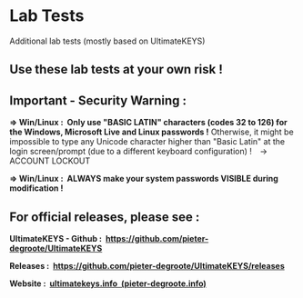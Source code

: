 # Lab Tests
Additional lab tests (mostly based on UltimateKEYS)

## Use these lab tests at your own risk !

## Important - Security Warning :

**=&gt; Win/Linux : &nbsp;Only use "BASIC LATIN" characters (codes 32 to 126) for the Windows, Microsoft Live and Linux passwords !**
Otherwise, it might be impossible to type any Unicode character higher than "Basic Latin" at the login screen/prompt (due to a different keyboard configuration) !&emsp;-&gt;&emsp;ACCOUNT LOCKOUT

**=&gt; Win/Linux : &nbsp;ALWAYS make your system passwords VISIBLE during modification !**

## For official releases, please see :

**UltimateKEYS - Github : &nbsp;https://github.com/pieter-degroote/UltimateKEYS**

**Releases : &nbsp;https://github.com/pieter-degroote/UltimateKEYS/releases**

**Website : &nbsp;[ultimatekeys.info &nbsp;(pieter-degroote.info)](https://pieter-degroote.github.io/UltimateKEYS/)**
